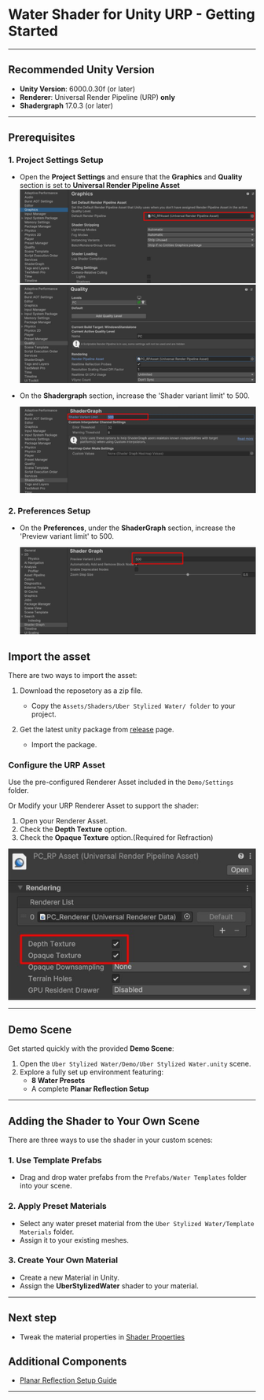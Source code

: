 # Water Shader for Unity URP - Getting Started

---

## Recommended Unity Version

- **Unity Version**: 6000.0.30f (or later)
- **Renderer**: Universal Render Pipeline (URP) **only**
- **Shadergraph** 17.0.3 (or later)

---

## Prerequisites

### 1. Project Settings Setup

- Open the **Project Settings** and ensure that the **Graphics** and **Quality** section is set to **Universal Render Pipeline Asset**
  ![alt text](../assets/images/getting-started-projectsetting-graphics.jpg ":size=50%")
  ![alt text](../assets/images/getting-started-projectsetting-quality.jpg ":size=50%")
- On the **Shadergraph** section, increase the 'Shader variant limit' to 500.

  ![alt text](../assets/images/getting-started-projectsetting-shadergraph.jpg ":size=50%")

### 2. Preferences Setup

- On the **Preferences**, under the **ShaderGraph** section, increase the 'Preview variant limit' to 500.

  ![alt text](../assets/images/getting-started-preferences-shadergraph.jpg ":size=50%")

## Import the asset

There are two ways to import the asset:

1. Download the reposetory as a zip file.

   - Copy the `Assets/Shaders/Uber Stylized Water/ folder` to your project.

2. Get the latest unity package from [release](https://github.com/MatrixRex/Uber-Stylized-Water/releases) page.
   - Import the package.

### Configure the URP Asset

Use the pre-configured Renderer Asset included in the `Demo/Settings` folder.

Or Modify your URP Renderer Asset to support the shader:

1. Open your Renderer Asset.
2. Check the **Depth Texture** option.
3. Check the **Opaque Texture** option.(Required for Refraction)

![alt text](../assets/images/getting-started-rpasset.jpg ":size=20%")

---

## Demo Scene

Get started quickly with the provided **Demo Scene**:

1. Open the `Uber Stylized Water/Demo/Uber Stylized Water.unity` scene.
2. Explore a fully set up environment featuring:
   - **8 Water Presets**
   - A complete **Planar Reflection Setup**

---

## Adding the Shader to Your Own Scene

There are three ways to use the shader in your custom scenes:

### 1. Use Template Prefabs

- Drag and drop water prefabs from the `Prefabs/Water Templates` folder into your scene.

### 2. Apply Preset Materials

- Select any water preset material from the `Uber Stylized Water/Template Materials` folder.
- Assign it to your existing meshes.

### 3. Create Your Own Material

- Create a new Material in Unity.
- Assign the **UberStylizedWater** shader to your material.

---

## Next step

- Tweak the material properties in [Shader Properties](usage-guide/shader-properties/shader-properties.md)

## Additional Components

- [Planar Reflection Setup Guide](planarreflection.md)

---
